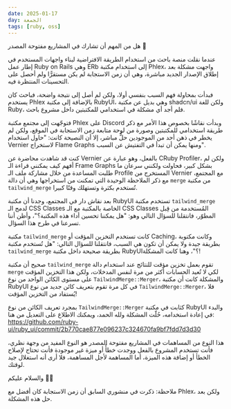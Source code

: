 ```yaml
---
date: 2025-01-17
day: الجمعة
tags: [ruby, oss]
---
```


هل من المهم أن تشارك في المشاريع مفتوحة المصدر 🤔

عندما نقلت منصة باحث من استخدام الطريقة الافتراضية لبناء واجهات المستخدم في إطار عمل Ruby on Rails وهي ERb إلى استخدام مكتبة Phlex، واجهت مشكلة بعد إطلاق الإصدار الجديد مباشرة، وهي أن زمن الاستجابة لم يكن مستقرًّا ولم أحصل على التحسينات المنتظرة فيه.

فبدأت بمحاولة فهم السبب بنفسي أولا، ولكن لم أصل إلى نتيجة واضحة، فباحث كان يستخدم Phlex بالإضافة إلى مكتبة RubyUI، وهي بديل عن مكتبة shadcn/ui ولكن للغة Ruby، فلم أجد أي مشكلة في استخدامي للمكتبتين داخل مشروع باحث.

فتوجّهت إلى مجتمع مكتبة Phlex على Discord وبدأت نقاشًا بخصوص هذا الأمر مع ذكر طريقة استخدامي للمكتبتين وصورة من لوحة متابعة زمن الاستجابة في الموقع، ولكن لم يخطر في ذهن أحد من الموجودين حلٌّ مباشر، إلا أن النصيحة كانت: "حاول استخدام Vernier لاستخراج Flame Graphs ومنها يمكن أن تبدأ في التفتيش عن السبب".

كنت قد شاهدت محاضرة عن Vernier بالفعل، وهو عبارة عن CRuby Profiler، ولكن لم أفهم كيف يمكنني قراءة الـ Frame Graphs بشكل كبير، فحاولت ولكنني سرعان ما طلبت المساعدة من خلال مشاركة ملف الـ Profile المستخرج من Vernier مع المجتمع، مع ذكر الملاحظة الوحيدة التي تمكنت من استخراجها وهي أن دالة `merge` من مكتبة `tailwind_merge` تُستخدم بكثرة وتستهلك وقتًا كبيرا.

بعد نقاش دار في المجتمع، وجدنا أن مكتبة RubyUI تستخدم مكتبة `tailwind_merge` لدمج الـ CSS Classes الخاصة بالمكتبة مع الـ CSS Classes المُستخدمة من قِبل المطوّر، فانتقلنا للسؤال التالي وهو: "هل يمكننا تحسين أداء هذه المكتبة؟"، وأظن أننا تسرعنا في طرح هذا السؤال.

مكتبة `tailwind_merge` كانت تستخدم التخزين المؤقت أو Caching، وكانت مكتوبة بطريقة جيدة ولا يمكن أن تكون هي السبب، فانتقلنا للسؤال التالي: "هل تُستخدم مكتبة `tailwind_merge` بطريقة صحيحة داخل مكتبة RubyUI؟"، وهنا كانت المشكلة!

صحيح أن مكتبة `tailwind_merge` تقوم بعمل تخزين مؤقت للنتائج عند استخدام دالة `merge` لكي لا تُعيد الحسابات أكثر من مرة لنفس المدخلات، ولكن هذا التخزين المؤقت على مستوى الكائن الواحد من نوع `TailwindMerge::Merger`، والمشكلة كانت أن مكتبة RubyUI في كل مرة تقوم بتعريف كائن جديد من نوع `TailwindMerge::Merger`، فلا يُستفاد من التخزين المؤقت!

بمجرد تعريف الكائن من نوع `TailwindMerge::Merger` كثابت في مكتبة RubyUI والبدء في إعادة استخدامه، حُلّت المشكلة ولله الحمد، ويمكنك الاطلاع على التعديل من هنا:  
https://github.com/ruby-ui/ruby_ui/commit/2b770cae877e096237c324670fa9bf7fdd7d3d30

هذا النوع من المساهمات في المشاريع مفتوحة المصدر هو النوع المفيد من وجهة نظري، فأنت تستخدم المشروع بالفعل ووجدت خطأً أو ميزة غير موجودة فأنت تحتاج لإصلاح الخطأ أو إضافة هذه الميزة، أما المساهمة لأجل المساهمة، فلا أرى أنه استغلال جيد لوقتك.

والسلام عليكم 👋🏻

ملاحظة: ذكرت في منشوري السابق أن زمن الاستجابة كان أفضل مع Phlex، ولكن بعد حل هذه المشكلة.
